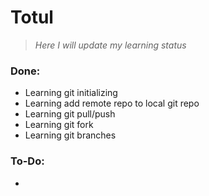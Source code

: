 # Totul

> _Here I will update my learning status_

### Done:
- Learning git initializing
- Learning add remote repo to local git repo
- Learning git pull/push
- Learning git fork
- Learning git branches

### To-Do:
- 
